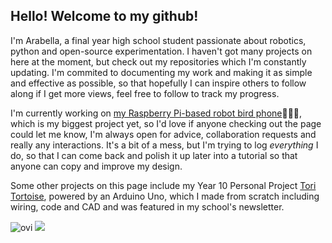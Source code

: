 ## Hello! Welcome to my github!

I'm Arabella, a final year high school student passionate about robotics, python and open-source experimentation. I haven't got many projects on here at the moment, but check out my repositories which I'm constantly updating. I'm commited to documenting my work and making it as simple and effective as possible, so that hopefully I can inspire others to follow along if I get more views, feel free to follow to track my progress.

I'm currently working on [my Raspberry Pi-based robot bird phone](https://github.com/boatartist/Robo-spy-pigeon-phone)🪿🤖📱, which is my biggest project yet, so I'd love if anyone checking out the page could let me know, I'm always open for advice, collaboration requests and really any interactions. It's a bit of a mess, but I'm trying to log *everything* I do, so that I can come back and polish it up later into a tutorial so that anyone can copy and improve my design.

Some other projects on this page include my Year 10 Personal Project [Tori Tortoise](https://github.com/boatartist/Tori-Tortoise), powered by an Arduino Uno, which I made from scratch including wiring, code and CAD and was featured in my school's newsletter.

<img src="https://github-readme-stats.vercel.app/api/top-langs?username=boatartist&show_icons=true&locale=en&layout=compact&theme=light" alt="ovi" />
<img src="https://github-profile-trophy.vercel.app/?username=boatartist&no-bg=true" />
